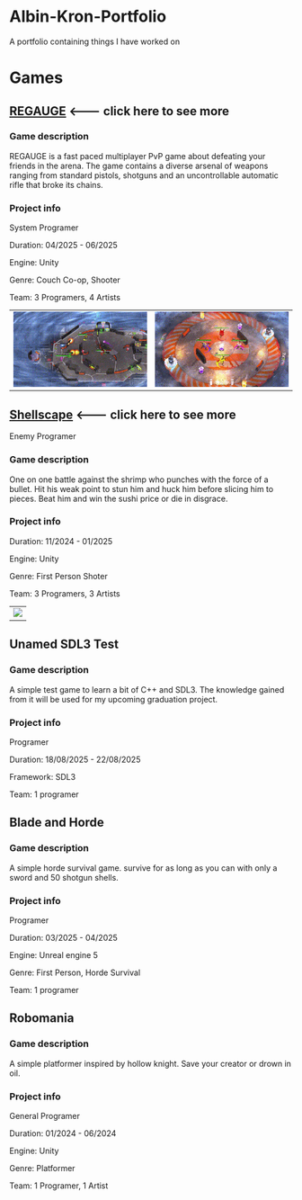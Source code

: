 # Albin-Kron-Portfolio
A portfolio containing things I have worked on
# Games
## [REGAUGE](https://github.com/Alkr04/Albin-Kron-Portfolio/blob/main/REGAUGE/READEME.md) <--- click here to see more

### Game description

REGAUGE is a fast paced multiplayer PvP game about defeating your friends in the arena. The game contains a diverse arsenal of weapons ranging from standard pistols, shotguns and an uncontrollable automatic rifle that broke its chains.

### Project info

System Programer

Duration: 04/2025 - 06/2025

Engine: Unity

Genre: Couch Co-op, Shooter

Team: 3 Programers, 4 Artists

<table>
  <tr>
    <td><img src="REGAUGE/Gifs/4PlayerGameplay.gif" /></td>
    <td><img src="REGAUGE/Gifs/SpinnyPlate.gif" /></td>
  </tr>
</table>

## [Shellscape](https://github.com/Alkr04/Albin-Kron-Portfolio/blob/main/Shellscape/README.md) <--- click here to see more
Enemy Programer

### Game description

One on one battle against the shrimp who punches with the force of a bullet. Hit his weak point to stun him and huck him before slicing him to pieces. Beat him and win the sushi price or die in disgrace.

### Project info

Duration: 11/2024 - 01/2025

Engine: Unity

Genre: First Person Shoter

Team: 3 Programers, 3 Artists

<table>
  <tr>
    <td><img src="Shellscape/Gifs/Shellscape1.gif" /></td>
  </tr>
</table>

## Unamed SDL3 Test

### Game description

A simple test game to learn a bit of C++ and SDL3. The knowledge gained from it will be used for my upcoming graduation project.

### Project info
Programer

Duration: 18/08/2025 - 22/08/2025

Framework: SDL3

Team: 1 programer

## Blade and Horde

### Game description

A simple horde survival game. survive for as long as you can with only a sword and 50 shotgun shells.

### Project info

Programer

Duration: 03/2025 - 04/2025

Engine: Unreal engine 5

Genre: First Person, Horde Survival

Team: 1 programer

## Robomania

### Game description

A simple platformer inspired by hollow knight. Save your creator or drown in oil.

### Project info

General Programer

Duration: 01/2024 - 06/2024

Engine: Unity

Genre: Platformer

Team: 1 Programer, 1 Artist
